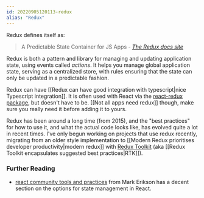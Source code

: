 ```yaml
---
id: 20220905120113-redux
alias: "Redux"
---
```


Redux defines itself as:

> A Predictable State Container for JS Apps - <cite><a href="https://redux.js.org/">The Redux docs site</a></cite>

Redux is both a pattern and library for managing and updating application state, using events called *actions*. It helps you manage global application state, serving as a centralized store, with rules ensuring that the state can only be updated in a predictable fashion.

Redux can have [[Redux can have good integration with typescript|nice Typescript integration]]. It is often used with React via the [react-redux package](https://react-redux.js.org/), but doesn't have to be. [[Not all apps need redux]] though, make sure you really need it before adding it to yours.

Redux has been around a long time (from 2015), and the "best practices" for how to use it, and what the actual code looks like, has evolved quite a lot in recent times. I've only begun working on projects that use redux recently, migrating from an older style implementation to [[Modern Redux prioritises developer productivity|modern redux]] with [Redux Toolkit](https://redux-toolkit.js.org/) (aka [[Redux Toolkit encapsulates suggested best practices|RTK]]).

### Further Reading

- [react community tools and practices](https://react-community-tools-practices-cheatsheet.netlify.app/) from Mark Erikson has a decent section on the options for state management in React.